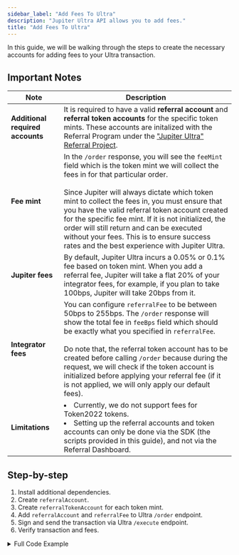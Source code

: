 ```yaml
---
sidebar_label: "Add Fees To Ultra"
description: "Jupiter Ultra API allows you to add fees."
title: "Add Fees To Ultra"
---
```


<head>
    <title>Add Fees To Ultra</title>
    <meta name="twitter:card" content="summary" />
</head>

In this guide, we will be walking through the steps to create the necessary accounts for adding fees to your Ultra transaction.

## Important Notes

| Note | Description |
| --- | --- |
| **Additional required accounts** | It is required to have a valid **referral account** and **referral token accounts** for the specific token mints. These accounts are initalized with the Referral Program under the ["Jupiter Ultra" Referral Project](https://solscan.io/account/DkiqsTrw1u1bYFumumC7sCG2S8K25qc2vemJFHyW2wJc). |
| **Fee mint** | In the `/order` response, you will see the `feeMint` field which is the token mint we will collect the fees in for that particular order.<br /><br />Since Jupiter will always dictate which token mint to collect the fees in, you must ensure that you have the valid referral token account created for the specific fee mint. If it is not initialized, the order will still return and can be executed without your fees. This is to ensure success rates and the best experience with Jupiter Ultra. |
| **Jupiter fees** | By default, Jupiter Ultra incurs a 0.05% or 0.1% fee based on token mint. When you add a referral fee, Jupiter will take a flat 20% of your integrator fees, for example, if you plan to take 100bps, Jupiter will take 20bps from it. |
| **Integrator fees** | You can configure `referralFee` to be between 50bps to 255bps. The `/order` response will show the total fee in `feeBps` field which should be exactly what you specified in `referralFee`.<br /><br />Do note that, the referral token account has to be created before calling `/order` because during the request, we will check if the token account is initialized before applying your referral fee (if it is not applied, we will only apply our default fees). |
| **Limitations** | <li>Currently, we do not support fees for Token2022 tokens.</li><li>Setting up the referral accounts and token accounts can only be done via the SDK (the scripts provided in this guide), and not via the Referral Dashboard.</li> |

## Step-by-step

1. Install additional dependencies.
2. Create `referralAccount`.
3. Create `referralTokenAccount` for each token mint.
4. Add `referralAccount` and `referralFee` to Ultra `/order` endpoint.
5. Sign and send the transaction via Ultra `/execute` endpoint.
6. Verify transaction and fees.

<details>
    <summary>
        Full Code Example
    </summary>
```ts
import { ReferralProvider } from "@jup-ag/referral-sdk";
import { Connection, Keypair, PublicKey, sendAndConfirmTransaction, sendAndConfirmRawTransaction } from "@solana/web3.js";
import fs from 'fs';

const connection = new Connection("https://api.mainnet-beta.solana.com");
const privateKeyArray = JSON.parse(fs.readFileSync('/Path/to/.config/solana/id.json', 'utf8').trim());
const wallet = Keypair.fromSecretKey(new Uint8Array(privateKeyArray));

const provider = new ReferralProvider(connection);
const projectPubKey = new PublicKey('DkiqsTrw1u1bYFumumC7sCG2S8K25qc2vemJFHyW2wJc');

async function initReferralAccount() {
  const transaction = await provider.initializeReferralAccountWithName({
    payerPubKey: wallet.publicKey,
    partnerPubKey: wallet.publicKey,
    projectPubKey: projectPubKey,
    name: "insert-name-here",
  });

  const referralAccount = await connection.getAccountInfo(
    referralAccountKeypair.publicKey,
  );

  if (!referralAccount) {
    const signature = await sendAndConfirmTransaction(connection, transaction.tx, [wallet]);
    console.log('signature:', `https://solscan.io/tx/${signature}`);
    console.log('created referralAccountPubkey:', referralAccountKeypair.publicKey.toBase58());
  } else {
    console.log(
      `referralAccount ${referralAccountKeypair.publicKey.toBase58()} already exists`,
    );
  }
}

async function initReferralTokenAccount() {
  const mint = new PublicKey("So11111111111111111111111111111111111111112"); // the token mint you want to collect fees in
  
  const transaction = await provider.initializeReferralTokenAccountV2({
    payerPubKey: wallet.publicKey,
    referralAccountPubKey: new PublicKey("insert-referral-account-pubkey-here"), // you get this from the initReferralAccount function
    mint,
  });
  
    const referralTokenAccount = await connection.getAccountInfo(
      transaction.tokenAccount,
    );
  
    if (!referralTokenAccount) {
      const signature = await sendAndConfirmTransaction(connection, transaction.tx, [wallet]);
      console.log('signature:', `https://solscan.io/tx/${signature}`);
      console.log('created referralTokenAccountPubKey:', transaction.tokenAccount.toBase58());
      console.log('mint:', mint.toBase58());
    } else {
      console.log(
        `referralTokenAccount ${transaction.tokenAccount.toBase58()} for mint ${mint.toBase58()} already exists`,
      );
    }
}

async function claimAllTokens() {
  const transactions = await provider.claimAllV2({
    payerPubKey: wallet.publicKey,
    referralAccountPubKey: new PublicKey("insert-referral-account-pubkey-here"),
  })

  // Send each claim transaction one by one.
  for (const transaction of transactions) {
    transaction.sign([wallet]);

    const signature = await sendAndConfirmRawTransaction(connection, transaction.serialize(), [wallet]);
    console.log('signature:', `https://solscan.io/tx/${signature}`);
  }
}

// initReferralAccount(); // you should only run this once
// initReferralTokenAccount();
claimAllTokens();
```
</details>

### Dependencies

```bash
npm install @jup-ag/referral-sdk
npm install @solana/web3.js@1 # Using v1 of web3.js instead of v2
npm install bs58
npm install dotenv # if required for wallet setup
```

<details>
    <summary>
        RPC Connection and Wallet Setup
    </summary>
**Set up RPC Connection**

:::note
Solana provides a [default RPC endpoint](https://solana.com/docs/core/clusters). However, as your application grows, we recommend you to always use your own or provision a 3rd party provider’s RPC endpoint such as [Helius](https://helius.dev/) or [Triton](https://triton.one/).
:::

```jsx
import { Connection } from "@solana/web3.js";

const connection = new Connection('https://api.mainnet-beta.solana.com');
```

**Set up Development Wallet**

:::note
- You can paste in your private key for testing purposes but this is not recommended for production applications.
- If you want to store your private key in the project directly, you can do it via a `.env` file.
:::

To set up a development wallet via `.env` file, you can use the following script.

```jsx
// index.js
import { Keypair } from '@solana/web3.js';
import dotenv from 'dotenv';
require('dotenv').config();

const wallet = Keypair.fromSecretKey(bs58.decode(process.env.PRIVATE_KEY || ''));
```

```bash
# .env
PRIVATE_KEY=""
```

To set up a development wallet via a wallet generated via [Solana CLI](https://solana.com/docs/intro/installation#solana-cli-basics), you can use the following script.

```jsx
import { Keypair } from '@solana/web3.js';
import fs from 'fs';

const privateKeyArray = JSON.parse(fs.readFileSync('/Path/To/.config/solana/id.json', 'utf8').trim());
const wallet = Keypair.fromSecretKey(new Uint8Array(privateKeyArray));
```
</details>

### Create `referralAccount`

- You should only need to create the referral account once.
- After this step, you need to [create the referral token accounts for each token mint](#create-referraltokenaccount).

```ts
import { ReferralProvider } from "@jup-ag/referral-sdk";
import { Connection, Keypair, PublicKey, sendAndConfirmTransaction } from "@solana/web3.js";

const connection = new Connection("https://api.mainnet-beta.solana.com");
const privateKeyArray = JSON.parse(fs.readFileSync('/Path/to/.config/solana/id.json', 'utf8').trim());
const wallet = Keypair.fromSecretKey(new Uint8Array(privateKeyArray));
const provider = new ReferralProvider(connection);
const projectPubKey = new PublicKey('DkiqsTrw1u1bYFumumC7sCG2S8K25qc2vemJFHyW2wJc'); // Jupiter Ultra Referral Project

async function initReferralAccount() {
  const transaction = await provider.initializeReferralAccountWithName({
    payerPubKey: wallet.publicKey,
    partnerPubKey: wallet.publicKey,
    projectPubKey: projectPubKey,
    name: "insert-name-here",
  });

  const referralAccount = await connection.getAccountInfo(
    referralAccountKeypair.publicKey,
  );

  if (!referralAccount) {
    const signature = await sendAndConfirmTransaction(connection, transaction.tx, [wallet]);
    console.log('signature:', `https://solscan.io/tx/${signature}`);
    console.log('created referralAccountPubkey:', referralAccountKeypair.publicKey.toBase58());
  } else {
    console.log(
      `referralAccount ${referralAccountKeypair.publicKey.toBase58()} already exists`,
    );
  }
}
```

### Create `referralTokenAccount`

- You need to [create the `referralAccount` first](#create-referralaccount).
- You need to create a `referralTokenAccount` for each token mint you want to collect fees in.
- We don't recommend creating a token account for **every** token mint, as it costs rent and most tokens might not be valuable, instead created token accounts for top mints to begin with (you can always add more later).

```ts
import { ReferralProvider } from "@jup-ag/referral-sdk";
import { Connection, Keypair, PublicKey, sendAndConfirmTransaction } from "@solana/web3.js";

const connection = new Connection("https://api.mainnet-beta.solana.com");
const privateKeyArray = JSON.parse(fs.readFileSync('/Path/to/.config/solana/id.json', 'utf8').trim());
const wallet = Keypair.fromSecretKey(new Uint8Array(privateKeyArray));
const provider = new ReferralProvider(connection);

async function initReferralTokenAccount() {
  const mint = new PublicKey("So11111111111111111111111111111111111111112"); // the token mint you want to collect fees in
  
  const transaction = await provider.initializeReferralTokenAccountV2({
    payerPubKey: wallet.publicKey,
    referralAccountPubKey: new PublicKey("insert-referral-account-pubkey-here"),
    mint,
  });
  
    const referralTokenAccount = await connection.getAccountInfo(
      transaction.tokenAccount,
    );
  
    if (!referralTokenAccount) {
      const signature = await sendAndConfirmTransaction(connection, transaction.tx, [wallet]);
      console.log('signature:', `https://solscan.io/tx/${signature}`);
      console.log('created referralTokenAccountPubKey:', transaction.tokenAccount.toBase58());
      console.log('mint:', mint.toBase58());
    } else {
      console.log(
        `referralTokenAccount ${transaction.tokenAccount.toBase58()} for mint ${mint.toBase58()} already exists`,
      );
    }
}
```

### Usage in Ultra 

- After creating the necessary accounts, you can now add the `referralAccount` and `referralFee` to the Ultra `/order` endpoint.
- From the order response, you should see the `feeMint` field, which is the token mint we will collect the fees in for that particular order.
- From the order response, you should see the `feeBps` field, which is the total fee in bps, which should be exactly what you specified in `referralFee`.
- Then, you can sign and send the transaction via the Ultra `/execute` endpoint.

:::danger
Do note that, during your request to `/order`, we will check if the specific fee mint's referral token account is initialized. If it is not, the order will still return and can be executed without your fees. This is to ensure success rates and the best experience with Jupiter Ultra.

Hence, please verify the transaction when testing with a new referral token account, and always create the referral token account before calling `/order`.
:::

```ts
import { Keypair, VersionedTransaction } from "@solana/web3.js";
import fs from 'fs';

const privateKeyArray = JSON.parse(fs.readFileSync('/Path/to/.config/solana/id.json', 'utf8').trim());
const wallet = Keypair.fromSecretKey(new Uint8Array(privateKeyArray));

const orderResponse = await (
  await fetch(
      'https://lite-api.jup.ag/ultra/v1/order?' + 
      'inputMint=So11111111111111111111111111111111111111112&' +
      'outputMint=EPjFWdd5AufqSSqeM2qN1xzybapC8G4wEGGkZwyTDt1v&' +
      'amount=100000000&' +
      'taker=jdocuPgEAjMfihABsPgKEvYtsmMzjUHeq9LX4Hvs7f3&' +
      'referralAccount=&' + // insert referral account public key here
      'referralFee=50' // insert referral fee in basis points (bps)
  )
).json();

console.log(JSON.stringify(orderResponse, null, 2));

const transactionBase64 = orderResponse.transaction // Extract the transaction from the order response
const transaction = VersionedTransaction.deserialize(Buffer.from(transactionBase64, 'base64')); // Deserialize the transaction
transaction.sign([wallet]); // Sign the transaction
const signedTransaction = Buffer.from(transaction.serialize()).toString('base64'); // Serialize the transaction to base64 format

const executeResponse = await (
    await fetch('https://lite-api.jup.ag/ultra/v1/execute', {
        method: 'POST',
        headers: {
            'Content-Type': 'application/json',
        },
        body: JSON.stringify({
            signedTransaction: signedTransaction,
            requestId: orderResponse.requestId,
        }),
    })
).json();

if (executeResponse.status === "Success") {
    console.log('Swap successful:', JSON.stringify(executeResponse, null, 2));
    console.log(`https://solscan.io/tx/${executeResponse.signature}`);
} else {
    console.error('Swap failed:', JSON.stringify(executeResponse, null, 2));
    console.log(`https://solscan.io/tx/${executeResponse.signature}`);
}
```

## Claim All Fees

- The `claimAllV2` method will return a list of transactions to claim all fees and are batched by 5 claims for each transaction.
- The code signs and sends the transactions one by one - you can also Jito Bundle to send multiple at once, if preferred.
- When claiming fees, the transaction will include the transfer of the fees to both your referral account and Jupiter's (20% of your integrator fees).

```ts
import { ReferralProvider } from "@jup-ag/referral-sdk";
import { Connection, Keypair, PublicKey, sendAndConfirmRawTransaction } from "@solana/web3.js";

const connection = new Connection("https://api.mainnet-beta.solana.com");
const privateKeyArray = JSON.parse(fs.readFileSync('/Path/to/.config/solana/id.json', 'utf8').trim());
const wallet = Keypair.fromSecretKey(new Uint8Array(privateKeyArray));
const provider = new ReferralProvider(connection);

async function claimAllTokens() {
  const transactions = await provider.claimAllV2({
    payerPubKey: wallet.publicKey,
    referralAccountPubKey: new PublicKey("insert-referral-account-pubkey-here"),
  })

  // Send each claim transaction one by one.
  for (const transaction of transactions) {
    transaction.sign([wallet]);

    const signature = await sendAndConfirmRawTransaction(connection, transaction.serialize(), [wallet]);
    console.log('signature:', `https://solscan.io/tx/${signature}`);
  }
}
```